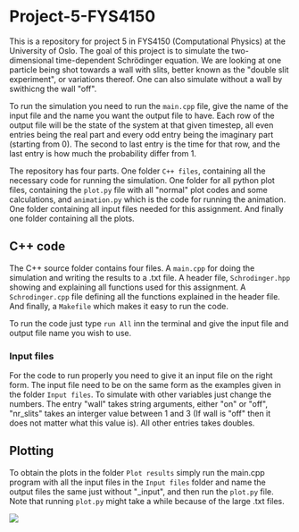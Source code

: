 # Project-5-FYS4150

This is a repository for project 5 in FYS4150 (Computational Physics) at the University of Oslo. The goal of this project is to simulate the two-dimensional time-dependent Schrödinger equation. We are looking at one particle being shot towards a wall with slits, better known as the "double slit experiment", or variations thereof. One can also simulate without a wall by swithicng the wall "off". 

To run the simulation you need to run the ```main.cpp``` file, give the name of the input file and the name you want the output file to have. Each row of the output file will be the state of the system at that given timestep, all even entries being the real part and every odd entry being the imaginary part (starting from 0). The second to last entry is the time for that row, and the last entry is how much the probability differ from 1.

The repository has four parts. One folder ```C++ files```, containing all the necessary code for running the simulation. One folder for all python plot files, containing the ```plot.py``` file with all "normal" plot codes and some calculations, and ```animation.py``` which is the code for running the animation. One folder containing all input files needed for this assignment. And finally one folder containing all the plots.

## C++ code

The C++ source folder contains four files. A ```main.cpp``` for doing the simulation and writing the results to a .txt file. A header file, ```Schrodinger.hpp``` showing and explaining all functions used for this assignment. A ```Schrodinger.cpp``` file defining all the functions explained in the header file. And finally, a ```Makefile``` which makes it easy to run the code.

To run the code just type ```run All``` inn the terminal and give the input file and output file name you wish to use.

### Input files

For the code to run properly you need to give it an input file on the right form. The input file need to be on the same form as the examples given in the folder ```Input files```. To simulate with other variables just change the numbers. The entry "wall" takes string arguments, either "on" or "off", "nr_slits" takes an interger value between 1 and 3 (If wall is "off" then it does not matter what this value is). All other entries takes doubles.

## Plotting

To obtain the plots in the folder ```Plot results``` simply run the main.cpp program with all the input files in the ```Input files``` folder and name the output files the same just without "\_input", and then run the ```plot.py``` file. Note that running ```plot.py``` might take a while because of the large .txt files.


![](animation_8.gif)
